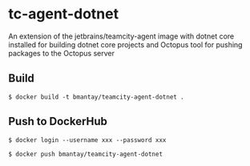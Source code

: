 # tc-agent-dotnet

An extension of the jetbrains/teamcity-agent image with dotnet core installed for building dotnet core projects and Octopus tool for pushing packages to the Octopus server

## Build

`$ docker build -t bmantay/teamcity-agent-dotnet .`

## Push to DockerHub

`$ docker login --username xxx --password xxx`

`$ docker push bmantay/teamcity-agent-dotnet`